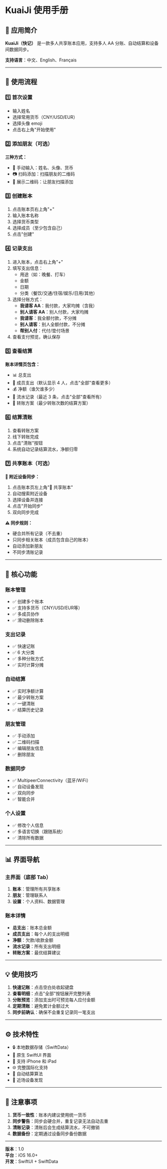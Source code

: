 # KuaiJi 使用手册

## 📱 应用简介

**KuaiJi（快记）** 是一款多人共享账本应用，支持多人 AA 分账、自动结算和设备间数据同步。

**支持语言**：中文、English、Français

---

## 🚀 使用流程

### 1️⃣ 首次设置
- 输入姓名
- 选择常用货币（CNY/USD/EUR）
- 选择头像 emoji
- 点击右上角"开始使用"

### 2️⃣ 添加朋友（可选）
**三种方式：**
- 📝 手动输入：姓名、头像、货币
- 📷 扫码添加：扫描朋友的二维码
- 🎫 展示二维码：让朋友扫描添加

### 3️⃣ 创建账本
1. 点击账本页右上角"+"
2. 输入账本名称
3. 选择货币类型
4. 选择成员（至少包含自己）
5. 点击"创建"

### 4️⃣ 记录支出
1. 进入账本，点击右上角"+"
2. 填写支出信息：
   - 用途（如：晚餐、打车）
   - 金额
   - 日期
   - 分类（餐饮/交通/住宿/娱乐/日用/其他）
3. 选择分账方式：
   - **我请客 AA**：我付款，大家均摊（含我）
   - **别人请客 AA**：别人付款，大家均摊
   - **我请客**：我全额付款，不分摊
   - **别人请客**：别人全额付款，不分摊
   - **帮别人付**：代付/垫付场景
4. 查看支付预览，确认保存

### 5️⃣ 查看结算
**账本详情页包含：**
- 📊 总支出
- 👥 成员支出（默认显示 4 人，点击"全部"查看更多）
- 💰 净额（谁欠谁多少）
- 📝 流水记录（最近 3 条，点击"全部"查看所有）
- 💸 转账方案（最少转账次数的结算方案）

### 6️⃣ 结算清账
1. 查看转账方案
2. 线下转账完成
3. 点击"清账"按钮
4. 系统自动记录结算流水，净额归零

### 7️⃣ 共享账本（可选）
**📡 附近设备同步：**
1. 点击账本页左上角"📡 共享账本"
2. 自动搜索附近设备
3. 选择设备并连接
4. 点击"开始同步"
5. 双向同步完成

**⚠️ 同步规则：**
- 硬合并所有记录（不去重）
- 只同步相关账本（成员包含自己的账本）
- 自动添加新朋友
- 不同步清账记录

---

## 🎯 核心功能

### 账本管理
- ✅ 创建多个账本
- ✅ 支持多货币（CNY/USD/EUR等）
- ✅ 多成员协作
- ✅ 滑动删除账本

### 支出记录
- ✅ 快速记账
- ✅ 6 大分类
- ✅ 多种分账方式
- ✅ 实时计算分摊

### 自动结算
- ✅ 实时净额计算
- ✅ 最少转账方案
- ✅ 一键清账
- ✅ 结算历史记录

### 朋友管理
- ✅ 手动添加
- ✅ 二维码扫描
- ✅ 编辑朋友信息
- ✅ 删除朋友

### 数据同步
- ✅ MultipeerConnectivity（蓝牙/WiFi）
- ✅ 自动设备发现
- ✅ 双向同步
- ✅ 智能合并

### 个人设置
- ✅ 修改个人信息
- ✅ 多语言切换（跟随系统）
- ✅ 清除所有数据

---

## 📊 界面导航

### 主界面（底部 Tab）
1. **账本**：管理所有共享账本
2. **朋友**：管理联系人
3. **设置**：个人资料、数据管理

### 账本详情
- **总支出**：账本总金额
- **成员支出**：每个人的支出明细
- **净额**：欠款/收款金额
- **流水记录**：所有支出明细
- **转账方案**：最优结算建议

---

## 💡 使用技巧

1. **快速记账**：点击空白处收起键盘
2. **查看明细**：点击"全部"按钮展开完整列表
3. **分账预览**：添加支出时可预览每人应付金额
4. **定期清账**：避免累计金额过大
5. **同步前确认**：确保不会重复记录同一笔支出

---

## ⚙️ 技术特性

- 🔒 本地数据存储（SwiftData）
- 🎨 原生 SwiftUI 界面
- 📱 支持 iPhone 和 iPad
- 🌐 完整国际化支持
- 🔄 自动结算算法
- 📡 近场设备发现

---

## 📝 注意事项

1. **货币一致性**：账本内建议使用统一货币
2. **同步警告**：同步会硬合并，重复记录无法自动去重
3. **清账记录**：清账后会生成结算流水，不可撤销
4. **数据备份**：定期通过设备同步备份数据

---

**版本**：1.0  
**平台**：iOS 16.0+  
**开发**：SwiftUI + SwiftData


